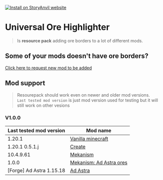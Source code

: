 [![Install on StoryAnvil website](https://img.shields.io/badge/StoryAnvil-Click%20to%20download-blue)](https://storyanvil.github.io/?downloadid=orehighligher)

# Universal Ore Highlighter
> Is **resource pack** adding ore borders to a lot of different mods.

## Some of your mods doesn't have ore borders?
[Click here to request new mod to be added](https://github.com/StoryAnvil/ResourcesAndIssues/issues/new?assignees=&labels=Type%3A+enhancement%2CProject+type%3A+Resource+pack%2CProject%3A+OreBorders&projects=&template=uoh.yaml&title=%5BRP-OH%5D+%3Ctitle+here%3E)

## Mod support
> Resourepack should work even on newer and older mod versions. `Last tested mod version` is just mod version used for testing but it will still work on other vesions
### V1.0.0
| Last tested mod version | Mod name |
|-|-|
| 1.20.1 | [Vanilla minecraft](https://minecraft.net) |
| 1.20.1 0.5.1.j | [Create](https://www.curseforge.com/minecraft/mc-mods/create) |
| 10.4.9.61 | [Mekanism](https://www.curseforge.com/minecraft/mc-mods/mekanism) |
| 1.0.0 | [Mekanism: Ad Astra ores](https://www.curseforge.com/minecraft/mc-mods/mekanism-ad-astra-ores) |
| [Forge] Ad Astra 1.15.18 | [Ad Astra](https://www.curseforge.com/minecraft/mc-mods/ad-astra) |
